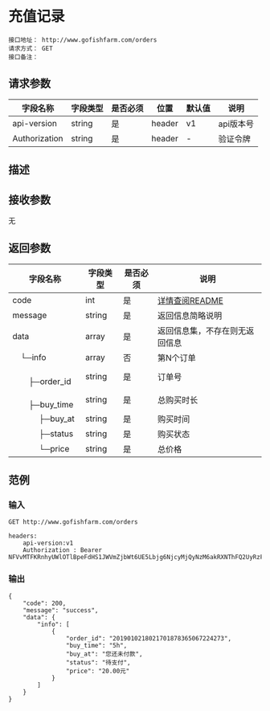 # 充值记录
```
接口地址： http://www.gofishfarm.com/orders
请求方式： GET
接口备注：
```
## 请求参数

| 字段名称 | 字段类型 | 是否必须 | 位置 | 默认值 | 说明 |
|    -    |    -    |    -    |  -   |   -   |  -   |
| api-version | string | 是 | header | v1 | api版本号 |
| Authorization | string | 是 | header | - | 验证令牌 |

## 描述

## 接收参数

无

## 返回参数

| 字段名称 | 字段类型 | 是否必须 | 说明 |
|    -    |    -    |    -    |   -   |
| code | int | 是 | [详情查阅README](https://github.com/waitforu/docs/blob/master/README.md#%E9%83%A8%E5%88%86%E8%BF%94%E5%9B%9E%E4%BF%A1%E6%81%AFcode%E8%A1%A8) |
| message | string | 是 | 返回信息简略说明 |
| data | array | 是 | 返回信息集，不存在则无返回信息 |
|　└─info | array | 否 | 第N个订单 |
|　 　　├─order_id | string | 是 | 订单号 |
|　 　　├─buy_time | string | 是 | 总购买时长 |
|　 　　├─buy_at | string | 是 | 购买时间 |
|　 　　├─status | string | 是 | 购买状态 |
|　 　　└─price | string | 是 | 总价格 |

## 范例

### 输入

```
GET http://www.gofishfarm.com/orders

headers:
	api-version:v1
	Authorization : Bearer NFVvMTFKRnhyUWlOTlBpeFdHS1JWVmZjbWt6UE5Lbjg6NjcyMjQyNzM6akRXNThFQ2UyRzFyM1FSRlpxZDcwVTg0Njd6aU40b2M=
```

### 输出

```
{
    "code": 200,
    "message": "success",
    "data": {
        "info": [
            {
                "order_id": "2019010218021701878365067224273",
                "buy_time": "5h",
                "buy_at": "您还未付款",
                "status": "待支付",
                "price": "20.00元"
            }
        ]
    }
}
```